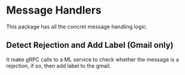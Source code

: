 # Message Handlers

This package has all the concret message handling logic.

## Detect Rejection and Add Label (Gmail only)

It make gRPC calls to a ML service to check whether the message is a rejection, if so, then add label to the gmail.


